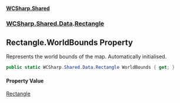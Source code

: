 #### [WCSharp\.Shared](README.md 'README')
### [WCSharp\.Shared\.Data](WCSharp.Shared.Data.md 'WCSharp\.Shared\.Data').[Rectangle](WCSharp.Shared.Data.Rectangle.md 'WCSharp\.Shared\.Data\.Rectangle')

## Rectangle\.WorldBounds Property

Represents the world bounds of the map\. Automatically initialised\.

```csharp
public static WCSharp.Shared.Data.Rectangle WorldBounds { get; }
```

#### Property Value
[Rectangle](WCSharp.Shared.Data.Rectangle.md 'WCSharp\.Shared\.Data\.Rectangle')
